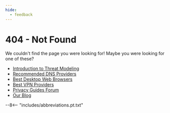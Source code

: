 ```yaml
---
hide:
  - feedback
---
```


# 404 - Not Found

We couldn't find the page you were looking for! Maybe you were looking for one of these?

- [Introduction to Threat Modeling](basics/threat-modeling.md)
- [Recommended DNS Providers](dns.md)
- [Best Desktop Web Browsers](desktop-browsers.md)
- [Best VPN Providers](vpn.md)
- [Privacy Guides Forum](https://discuss.privacyguides.net)
- [Our Blog](https://blog.privacyguides.org)

--8<-- "includes/abbreviations.pt.txt"
